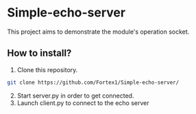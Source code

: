 # Simple-echo-server
This project aims to demonstrate the module's operation socket.
## How to install?
1. Clone this repository.
```bash
git clone https://github.com/Fortex1/Simple-echo-server/
```



2. Start server.py in order to get connected.
3. Launch client.py to connect to the echo server
